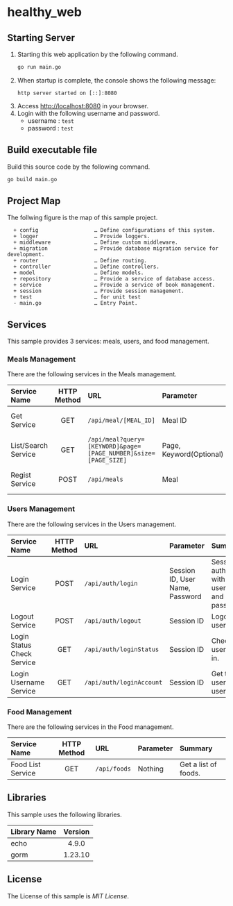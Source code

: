 # healthy_web
## Starting Server

1. Starting this web application by the following command.
    ```bash
    go run main.go
    ```
1. When startup is complete, the console shows the following message:
    ```
    http server started on [::]:8080
    ```
1. Access [http://localhost:8080](http://localhost:8080) in your browser.
1. Login with the following username and password.
    - username : ``test``
    - password : ``test``
## Build executable file
Build this source code by the following command.
```bash
go build main.go
```

## Project Map
The follwing figure is the map of this sample project.

```
  + config                  … Define configurations of this system.
  + logger                  … Provide loggers.
  + middleware              … Define custom middleware.
  + migration               … Provide database migration service for development.
  + router                  … Define routing.
  + controller              … Define controllers.
  + model                   … Define models.
  + repository              … Provide a service of database access.
  + service                 … Provide a service of book management.
  + session                 … Provide session management.
  + test                    … for unit test
  - main.go                 … Entry Point.
```

## Services
This sample provides 3 services: meals, users, and food management.

### Meals Management
There are the following services in the Meals management.

|Service Name|HTTP Method|URL|Parameter|Summary|
|:---|:---:|:---|:---|:---|
|Get Service|GET|``/api/meal/[MEAL_ID]``|Meal ID|Get a meal data.|
|List/Search Service|GET|``/api/meal?query=[KEYWORD]&page=[PAGE_NUMBER]&size=[PAGE_SIZE]``|Page, Keyword(Optional)|Get a list of meal.|
|Regist Service|POST|``/api/meals``|Meal|Regist a meal data.|

### Users Management
There are the following services in the Users management.

|Service Name|HTTP Method|URL|Parameter|Summary|
|:---|:---:|:---|:---|:---|
|Login Service|POST|``/api/auth/login``|Session ID, User Name, Password|Session authentication with username and password.|
|Logout Service|POST|``/api/auth/logout``|Session ID|Logout a user.|
|Login Status Check Service|GET|``/api/auth/loginStatus``|Session ID|Check if the user is logged in.|
|Login Username Service|GET|``/api/auth/loginAccount``|Session ID|Get the login user's username.|

### Food Management
There are the following services in the Food management.

|Service Name|HTTP Method|URL|Parameter|Summary|
|:---|:---:|:---|:---|:---|
|Food List Service|GET|``/api/foods``|Nothing|Get a list of foods.|

## Libraries
This sample uses the following libraries.

|Library Name|Version|
|:---|:---:|
|echo|4.9.0|
|gorm|1.23.10|

## License
The License of this sample is *MIT License*.
